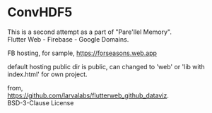 # ConvHDF5

This is a second attempt as a part of "Pare'llel Memory".  
Flutter Web - Firebase - Google Domains.

FB hosting, for sample,
https://forseasons.web.app

default hosting public dir is public,
can changed to 'web' or 'lib with index.html' for own project.

from,  
https://github.com/larvalabs/flutterweb_github_dataviz.  
BSD-3-Clause License
